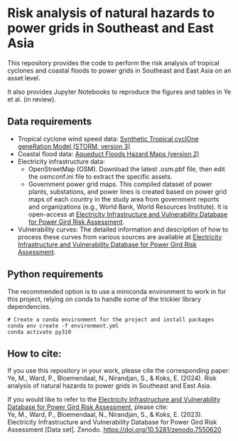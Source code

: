 # Risk analysis of natural hazards to power grids in Southeast and East Asia
This repository provides the code to perform the risk analysis of tropical cyclones and coastal floods to power grids in Southeast and East Asia on an asset level.

It also provides Jupyter Notebooks to reproduce the figures and tables in Ye et al. (in review).

## Data requirements
- Tropical cyclone wind speed data: [Synthetic Tropical cyclOne geneRation Model (STORM, version 3)](https://data.4tu.nl/articles/dataset/STORM_climate_change_tropical_cyclone_wind_speed_return_periods/14510817)
- Coastal flood data: [Aqueduct Floods Hazard Maps (version 2)](http://wri-projects.s3.amazonaws.com/AqueductFloodTool/download/v2/index.html)
- Electricity infrastructure data:
  - OpenStreetMap (OSM). Download the latest .osm.pbf file, then edit the osmconf.ini file to extract the specific assets.
  - Government power grid maps. This compiled dataset of power plants, substations, and power lines is created based on power grid maps of each country in the study area from government reports and organizations (e.g., World Bank, World Resources Institute). It is open-access at [Electricity Infrastructure and Vulnerability Database for Power Gird Risk Assessment](https://zenodo.org/records/7550620).
- Vulnerability curves: The detailed information and description of how to process these curves from various sources are available at [Electricity Infrastructure and Vulnerability Database for Power Gird Risk Assessment](https://zenodo.org/records/7550620).

## Python requirements
The recommended option is to use a miniconda environment to work in for this project, relying on conda to handle some of the trickier library dependencies.
```
# Create a conda environment for the project and install packages
conda env create -f environment.yml
conda activate py310
```

## How to cite:
If you use this repository in your work, please cite the corresponding paper:<br>
Ye, M., Ward, P., Bloemendaal, N., Nirandjan, S., & Koks, E. (2024). Risk analysis of natural hazards to power grids in Southeast and East Asia.

If you would like to refer to the [Electricity Infrastructure and Vulnerability Database for Power Gird Risk Assessment](https://zenodo.org/records/7550620), please cite:<br>
Ye, M., Ward, P., Bloemendaal, N., Nirandjan, S., & Koks, E. (2023). Electricity Infrastructure and Vulnerability Database for Power Gird Risk Assessment [Data set]. Zenodo. https://doi.org/10.5281/zenodo.7550620
